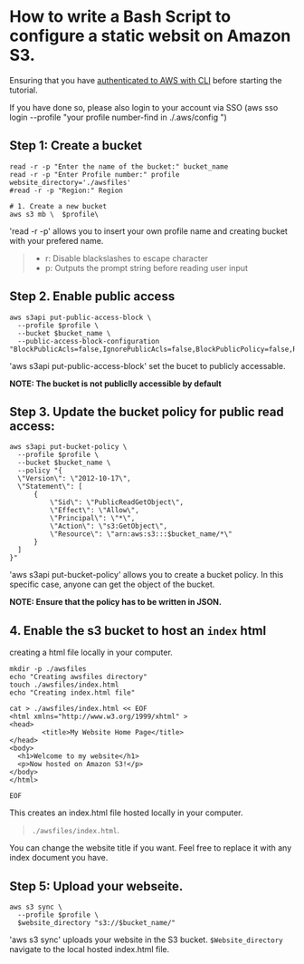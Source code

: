 # How to write a Bash Script to configure a static websit on Amazon S3.

Ensuring that you have [authenticated to AWS with CLI](https://uts-edu.atlassian.net/wiki/spaces/CET/pages/49678450/AWS+using+Session+Manager+for+SSH+PowerShell#Authenticating-to-AWS-with-CLI) before starting the tutorial.

If you have done so, please also login to your account via SSO (aws sso login --profile "your profile number-find in ./.aws/config ")

## Step 1: Create a bucket 
```
read -r -p "Enter the name of the bucket:" bucket_name
read -r -p "Enter Profile number:" profile
website_directory='./awsfiles'
#read -r -p "Region:" Region 

# 1. Create a new bucket 
aws s3 mb \  $profile\
```

'read -r -p' allows you to insert your own profile name and creating bucket with your prefered name. 
>- r: Disable blackslashes to escape character
>- p: <prompt> Outputs the prompt string before reading user input 


## Step 2. Enable public access
```
aws s3api put-public-access-block \
  --profile $profile \
  --bucket $bucket_name \
  --public-access-block-configuration "BlockPublicAcls=false,IgnorePublicAcls=false,BlockPublicPolicy=false,RestrictPublicBuckets=false"
```
'aws s3api put-public-access-block' set the bucet to publicly accessable. 

**NOTE: The bucket is not publiclly accessible by default**

## Step 3. Update the bucket policy for public read access:
```
aws s3api put-bucket-policy \
  --profile $profile \
  --bucket $bucket_name \
  --policy "{
  \"Version\": \"2012-10-17\",
  \"Statement\": [
      {
          \"Sid\": \"PublicReadGetObject\",
          \"Effect\": \"Allow\",
          \"Principal\": \"*\",
          \"Action\": \"s3:GetObject\",
          \"Resource\": \"arn:aws:s3:::$bucket_name/*\"
      }
  ]
}"
```
'aws s3api put-bucket-policy' allows you to create a bucket policy. In this specific case, anyone can get the object of the bucket.

**NOTE: Ensure that the policy has to be written in JSON.**


## 4. Enable the s3 bucket to host an `index` html
creating a html file locally in your computer.

```
mkdir -p ./awsfiles
echo "Creating awsfiles directory"
touch ./awsfiles/index.html
echo "Creating index.html file"

cat > ./awsfiles/index.html << EOF
<html xmlns="http://www.w3.org/1999/xhtml" >
<head>
        <title>My Website Home Page</title>
</head>
<body>
  <h1>Welcome to my website</h1>
  <p>Now hosted on Amazon S3!</p>
</body>
</html>

EOF

```

This creates an index.html file hosted locally in your computer. 
>`./awsfiles/index.html`. 

You can change the website title if you want. Feel free to replace it with any index document you have. 

## Step 5: Upload your webseite.
```
aws s3 sync \
  --profile $profile \
  $website_directory "s3://$bucket_name/"
  ```
'aws s3 sync' uploads your website in the S3 bucket. `$Website_directory`  navigate to the local hosted index.html file. 
